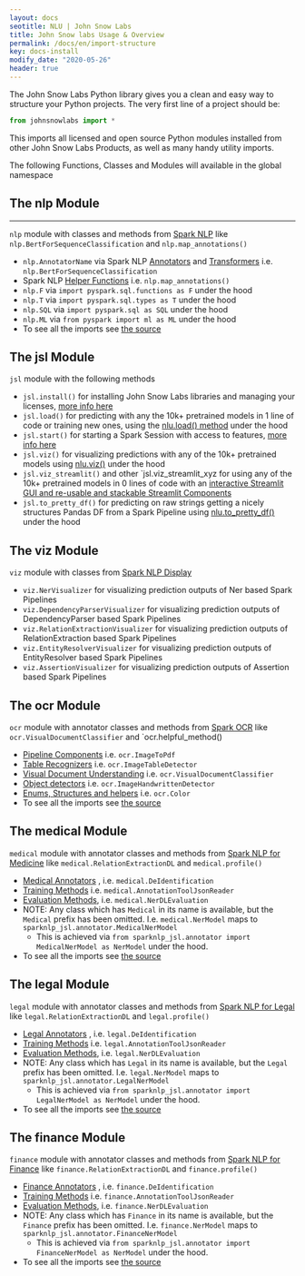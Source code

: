 ```yaml
---
layout: docs
seotitle: NLU | John Snow Labs
title: John Snow labs Usage & Overview
permalink: /docs/en/import-structure
key: docs-install
modify_date: "2020-05-26"
header: true
---
```


<div class="main-docs" markdown="1">

The John Snow Labs Python library gives you a clean and easy way to structure your Python projects.
The very first line of a project should be:
```python
from johnsnowlabs import *
```
This imports all licensed and open source Python modules installed from other John Snow Labs Products, as well as
many handy utility imports.


The following Functions, Classes and Modules will available in the global namespace

## The **nlp** Module
-------------------
`nlp` module with classes and methods from [Spark NLP](https://nlp.johnsnowlabs.com/docs/en/quickstart)  like `nlp.BertForSequenceClassification`  and `nlp.map_annotations()`
- `nlp.AnnotatorName` via Spark NLP [Annotators](https://nlp.johnsnowlabs.com/docs/en/annotators) and [Transformers](https://nlp.johnsnowlabs.com/docs/en/transformers) i.e. `nlp.BertForSequenceClassification`
- Spark NLP [Helper Functions](https://nlp.johnsnowlabs.com/docs/en/auxiliary) i.e. `nlp.map_annotations()`
- `nlp.F` via `import pyspark.sql.functions as F` under the hood
- `nlp.T` via `import pyspark.sql.types as T` under the hood
- `nlp.SQL` via `import pyspark.sql as SQL` under the hood
- `nlp.ML` via  `from pyspark import ml as ML` under the hood
- To see all the imports see [the source]()


## The **jsl** Module

`jsl` module with the following methods
- `jsl.install()` for installing John Snow Labs libraries and managing your licenses, [more info here](TODO)
- `jsl.load()` for predicting with any the 10k+ pretrained models in 1 line of code or training new ones, using the [nlu.load() method](https://nlu.johnsnowlabs.com/) under the hood
- `jsl.start()` for starting a Spark Session with access to features, [more info here](TODO)
- `jsl.viz()` for visualizing predictions with any of the 10k+ pretrained models using [nlu.viz()](https://nlu.johnsnowlabs.com/docs/en/viz_examples) under the hood
- `jsl.viz_streamlit()` and other `jsl.viz_streamlit_xyz for using any of the 10k+ pretrained models in 0 lines of code with an [interactive Streamlit GUI and re-usable and stackable Streamlit Components](https://nlu.johnsnowlabs.com/docs/en/streamlit_viz_examples)
- `jsl.to_pretty_df()` for predicting on raw strings getting a nicely structures Pandas DF from a Spark Pipeline using [nlu.to_pretty_df()](https://nlu.johnsnowlabs.com/docs/en/utils_for_spark_nlp) under the hood


## The **viz** Module

`viz` module with classes from [Spark NLP Display](https://nlp.johnsnowlabs.com/docs/en/display)
- `viz.NerVisualizer` for visualizing prediction outputs of Ner based Spark Pipelines
- `viz.DependencyParserVisualizer` for visualizing prediction outputs of DependencyParser based Spark Pipelines
- `viz.RelationExtractionVisualizer` for visualizing prediction outputs of RelationExtraction based Spark Pipelines
- `viz.EntityResolverVisualizer` for visualizing prediction outputs of EntityResolver based Spark Pipelines
- `viz.AssertionVisualizer` for visualizing prediction outputs of Assertion based Spark Pipelines


## The **ocr** Module

`ocr` module with annotator classes and methods from [Spark OCR](https://nlp.johnsnowlabs.com/docs/en/ocr) like `ocr.VisualDocumentClassifier`  and `ocr.helpful_method()
- [Pipeline Components](https://nlp.johnsnowlabs.com/docs/en/ocr_pipeline_components) i.e. `ocr.ImageToPdf`
- [Table Recognizers](https://nlp.johnsnowlabs.com/docs/en/ocr_table_recognition) i.e. `ocr.ImageTableDetector`
- [Visual Document Understanding](https://nlp.johnsnowlabs.com/docs/en/ocr_visual_document_understanding) i.e. `ocr.VisualDocumentClassifier`
- [Object detectors](https://nlp.johnsnowlabs.com/docs/en/ocr_object_detection) i.e. `ocr.ImageHandwrittenDetector`
- [Enums, Structures and helpers](https://nlp.johnsnowlabs.com/docs/en/ocr_structures) i.e. `ocr.Color`
- To see all the imports see [the source]()

## The **medical** Module


`medical` module with annotator classes and methods from [Spark NLP for Medicine](https://nlp.johnsnowlabs.com/docs/en/licensed_annotators)  like `medical.RelationExtractionDL`  and `medical.profile()`
- [Medical Annotators](https://nlp.johnsnowlabs.com/docs/en/licensed_annotators) , i.e. `medical.DeIdentification`
- [Training Methods](https://nlp.johnsnowlabs.com/docs/en/licensed_training)  i.e. `medical.AnnotationToolJsonReader`
- [Evaluation Methods](https://nlp.johnsnowlabs.com/docs/en/evaluation), i.e. `medical.NerDLEvaluation`
- NOTE: Any class which has `Medical` in its name is available, but the `Medical` prefix has been omitted. I.e. `medical.NerModel` maps to `sparknlp_jsl.annotator.MedicalNerModel`
  - This is achieved via `from sparknlp_jsl.annotator import MedicalNerModel as NerModel` under the hood.
- To see all the imports see [the source]()

## The **legal** Module

`legal` module with annotator classes and methods from [Spark NLP for Legal](https://nlp.johnsnowlabs.com/docs/en/licensed_annotators)  like `legal.RelationExtractionDL`  and `legal.profile()`
- [Legal Annotators](https://nlp.johnsnowlabs.com/docs/en/licensed_annotators) , i.e. `legal.DeIdentification`
- [Training Methods](https://nlp.johnsnowlabs.com/docs/en/licensed_training)  i.e. `legal.AnnotationToolJsonReader`
- [Evaluation Methods](https://nlp.johnsnowlabs.com/docs/en/evaluation), i.e. `legal.NerDLEvaluation`
- NOTE: Any class which has `Legal` in its name is available, but the `Legal` prefix has been omitted. I.e. `legal.NerModel` maps to `sparknlp_jsl.annotator.LegalNerModel`
  - This is achieved via `from sparknlp_jsl.annotator import LegalNerModel as NerModel` under the hood.
- To see all the imports see [the source]()


## The **finance** Module


`finance` module with annotator classes and methods from [Spark NLP for Finance](https://nlp.johnsnowlabs.com/docs/en/licensed_annotators)  like `finance.RelationExtractionDL`  and `finance.profile()`
- [Finance Annotators](https://nlp.johnsnowlabs.com/docs/en/licensed_annotators) , i.e. `finance.DeIdentification`
- [Training Methods](https://nlp.johnsnowlabs.com/docs/en/licensed_training)  i.e. `finance.AnnotationToolJsonReader`
- [Evaluation Methods](https://nlp.johnsnowlabs.com/docs/en/evaluation), i.e. `finance.NerDLEvaluation`
- NOTE: Any class which has `Finance` in its name is available, but the `Finance` prefix has been omitted. I.e. `finance.NerModel` maps to `sparknlp_jsl.annotator.FinanceNerModel`
  - This is achieved via `from sparknlp_jsl.annotator import FinanceNerModel as NerModel` under the hood.
- To see all the imports see [the source]()
</div>